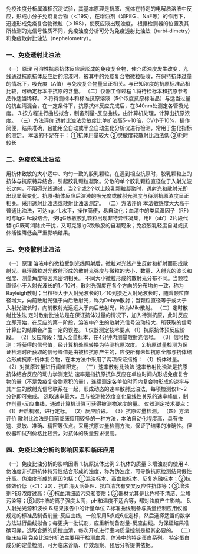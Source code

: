 


免疫浊度分析属液相沉淀试验，其基本原理是抗原、抗体在特定的电解质溶液中反应，形成小分子免疫复合物（＜19S），在增浊剂（如PEG 、NaF等）的作用下，迅速形成免疫复合物微粒（＞19S），使反应液出现浊度。
根据检测器的位置及其所检测的光信号性质不同，免疫浊度分析可分为免疫透射比浊法（turbi-dimetry）和免疫散射比浊法（nephelometry）。

### 一、免疫透射比浊法
（一）原理
可溶性抗原抗体反应后形成的免疫复合物，使介质浊度发生改变，光线通过抗原抗体反应后的溶液时，被其中的免疫复合物微粒吸收，在保持抗体过量的情况下，吸光度（A值）与免疫复合物量呈正相关。与已知浓度的抗原标准品相比较，可确定标本中抗原的含量。
（二）仪器工作过程
1.将待检标本和抗原参考品作适当稀释。
2.将待测标本和标准抗原溶液（5个浓度抗原标准品）与适当过量的抗血清混合，在一定条件下，抗原抗体反应完成后，在340nm处测定各管吸光度。
3.按方程进行曲线拟合，制备剂量-反应曲线，由计算机处理，计算出抗原浓度。
（三）方法评价
透射比浊法灵敏度比单扩法高5～10倍，CV小于10%，操作简便，结果准确，且能用全自动或半全自动生化分析仪进行检测，常用于生化指标的测定。
本法的不足在于：
①抗体用量较大
②灵敏度较散射比浊法低
③耗时较长

### 二、免疫胶乳比浊法
用抗体致敏的大小适中、均匀一致的胶乳颗粒，在遇到相应抗原时，胶乳颗粒上的抗体与抗原特异结合，引起胶乳颗粒凝聚。分散的单个胶乳颗粒直径位于入射光波长之内，不阻碍光线通过，当2个或2个以上胶乳颗粒凝聚时，透射光和散射光即出现显著变化。抗原-抗体反应后溶液的吸光度或散射光强度与待测抗原浓度呈正相关。采用透射比浊法或散射比浊法测定。
（二）方法评价
本法敏感度大大高于普通比浊法，可达ng／L水平，操作简便，易自动化；血清中的类风湿因子（RF）可与IgG Fc段结合，使IgG致敏胶乳颗粒出现非特异性凝集，用F（ab’）2片段代替IgG既可消除此干扰，又可克服IgG致敏胶的自凝现象；免疫胶乳轻度自凝或抗体活性降低会严重影响结果。

### 三、免疫散射比浊法
（一）原理
溶液中的微粒受到光线照射后，微粒对光线产生反射和折射而形成散射光。悬浮微粒对光散射形成的散射光强度与微粒的大小、数量、入射光的波长和强度、测量角度等因素密切相关。
不同大小微粒形成的散射光分布不同。当颗粒直径小于入射光波长的1／10时，散射光强度在各个方向的分布均匀一致，称为Rayleigh散射；当粒径大于入射光波长的1／10到接近入射光波长时，随着颗粒直径增大，向前散射光强于向后散射光，称为Debye散射；当颗粒直径等于或大于入射光波长时，向前散射光远远大于向后散射光，称为Mile散射。
（二）定时散射比浊法
定时散射比浊法是在保证抗体过量的情况下，加入待测抗原，此时反应立即开始，在反应的第一阶段，溶液中产生的散射光信号波动较大，所获取的信号计算出的结果会产生一定的误差。
1.仪器测定技术要点
（1）抗原抗体预反应阶段。
（2）反应阶段：加入全量标本，在4分钟内测量散射光信号。
（3）信号检测：将获得的信号值，经计算机处理转换为待测抗原浓度。
2.抗原过量检测为保证检测时所获取的信号峰值是由被检抗原产生的，应使所有未知抗原全部与抗体结合形成抗原-抗体复合物，在本方法中采用了两项保证措施：
（1）抗体过量。
（2）对抗原过量进行阈值限定。
（三）速率散射比浊法
速率散射比浊法是抗原抗体结合反应的动力学测定法
速率是指抗原抗体反应在单位时间内形成免疫复合物的量（不是免疫复合物累积的量），连续测定各单位时间内复合物形成的速率与其产生的散射光信号联系在一起，形成动态的速率散射比浊法，每项检测仅1～2分钟即可完成。
选取速率最大，且与被测物浓度变化呈线性关系的速率峰值，制作剂量-反应曲线，通过计算机计算可获得被测物浓度的量。
仪器测定技术要点：
（1）开启机器，进行定标。
（2）反应阶段。
（3）抗原过量检测。
（四）方法评价
散射比浊法是目前临床应用较多的一种方法，本法自动化程度高，具有快速、灵敏、准确、精密等优点。采用抗原过量检测方法，保证了结果的准确性。但仪器和试剂价格比较贵，对抗体的质量要求很高。

### 四、免疫比浊分析的影响因素和临床应用
（一）免疫比浊分析的影响因素
1.抗原抗体比例
2.抗体的质量
3.增浊剂的使用
4.伪浊度非抗原抗体特异性结合形成的浊度，称为伪浊度，可导致抗原检测结果假性升高。伪浊度形成的原因包括：①混浊标本、高血脂标本、反复冻融标本；②抗体效价低（＜1：20）、抗血清灭活处理、抗血清含有交叉反应性抗体等；③增浊剂PEG浓度过高；④抗血清细菌污染和变质；⑤器材尤其是比色杯不清洁、尘埃污染等；⑥缓冲液的离子强度太高，pH和温度不适合等，都对浊度产生影响。
5.入射光光源和波长
6.结果报告中的计量单位
7.标准曲线制备与质量控制应用仪器规定的标准品制备剂量-反应曲线，一般采用5点或6点定标，然后选择适当的数学方法进行曲线拟合；每更换一批试剂，应重新制备剂量-反应曲线。为保证结果准确可靠，选取合适的质控血清，每次开机进行室内质量控制是极其必要的。
（二）临床应用
免疫比浊分析法主要用于检测血浆、体液中的特定蛋白系列。
特定蛋白成分的定量检测，可为临床诊断、疗效观察、预后分析提供依据。

